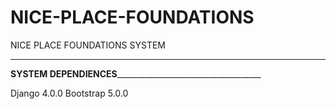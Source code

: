 # NICE-PLACE-FOUNDATIONS
NICE PLACE FOUNDATIONS SYSTEM

______________________________________________________________________________________________________________________
________________________________SYSTEM DEPENDIENCES____________________________________________________________________

Django 4.0.0
Bootstrap 5.0.0
